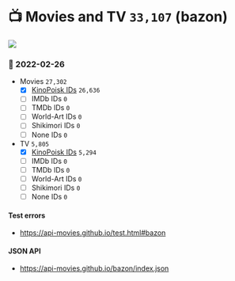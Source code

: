 # :tv: Movies and TV `33,107` (bazon)

<a href="https://API-Movies.github.io"><img src="https://API-Movies.github.io/banner.png?cache"></a>

### :date: 2022-02-26
- Movies `27,302`
  - [x] <a href="https://API-Movies.github.io/bazon/movie_kinopoisk_ids.json">KinoPoisk IDs</a> `26,636`
  - [ ] IMDb IDs `0`
  - [ ] TMDb IDs `0`
  - [ ] World-Art IDs `0`
  - [ ] Shikimori IDs `0`
  - [ ] None IDs `0`
- TV `5,805`
  - [x] <a href="https://API-Movies.github.io/bazon/tv_kinopoisk_ids.json">KinoPoisk IDs</a> `5,294`
  - [ ] IMDb IDs `0`
  - [ ] TMDb IDs `0`
  - [ ] World-Art IDs `0`
  - [ ] Shikimori IDs `0`
  - [ ] None IDs `0`
#### Test errors
- <a href='https://api-movies.github.io/test.html#bazon'>https://api-movies.github.io/test.html#bazon</a>
#### JSON API
- <a href='https://api-movies.github.io/bazon/index.json'>https://api-movies.github.io/bazon/index.json</a>
